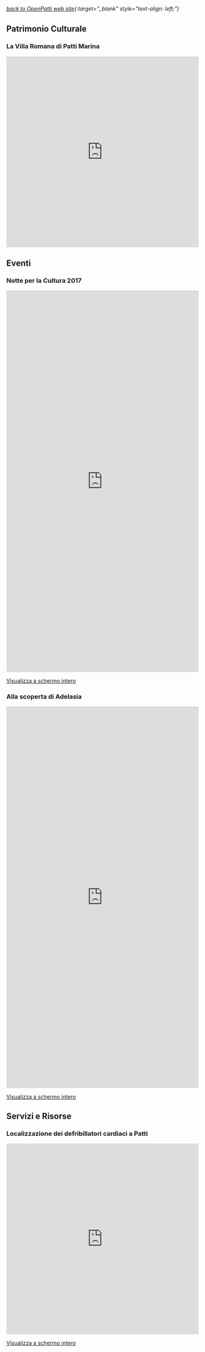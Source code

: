 ###### [back to OpenPatti web site](https://openpatti.wordpress.com){:target="_blank" style="text-align: left;"} 

## Patrimonio Culturale

### La Villa Romana di Patti Marina
<iframe width="100%" height="500px" frameBorder="0" src="https://umap.openstreetmap.fr/it/map/la-villa-romana-di-patti-marina_61891?scaleControl=false&miniMap=false&scrollWheelZoom=false&zoomControl=true&allowEdit=false&moreControl=true&datalayersControl=true&onLoadPanel=undefined&captionBar=false"></iframe>


## Eventi

### Notte per la Cultura 2017
<iframe width="100%" height="1000px" frameBorder="0" src="https://umap.openstreetmap.fr/it/map/notte-per-la-cultura-2017-centro-storico-di-patti_159845?scaleControl=false&miniMap=false&scrollWheelZoom=false&zoomControl=true&allowEdit=false&moreControl=true&searchControl=null&tilelayersControl=null&embedControl=null&datalayersControl=true&onLoadPanel=caption&captionBar=false"></iframe><p><a href="https://umap.openstreetmap.fr/it/map/notte-per-la-cultura-2017-centro-storico-di-patti_159845">Visualizza a schermo intero</a></p>

### Alla scoperta di Adelasia
<iframe width="100%" height="1000px" frameBorder="0" src="https://umap.openstreetmap.fr/it/map/alla-scoperta-di-adelasia-del-vasto-sulle-orme-di-_141271?scaleControl=false&miniMap=false&scrollWheelZoom=false&zoomControl=true&allowEdit=false&moreControl=true&searchControl=null&tilelayersControl=null&embedControl=null&datalayersControl=true&onLoadPanel=caption&captionBar=false"></iframe><p><a href="https://umap.openstreetmap.fr/it/map/alla-scoperta-di-adelasia-del-vasto-sulle-orme-di-_141271">Visualizza a schermo intero</a></p>


## Servizi e Risorse

### Localizzazione dei defribillatori cardiaci a Patti
<iframe width="100%" height="500px" frameBorder="0" src="https://umap.openstreetmap.fr/it/map/localizzazione-defibrillatori-cardiaci-a-patti_90814?scaleControl=false&miniMap=false&scrollWheelZoom=false&zoomControl=true&allowEdit=false&moreControl=true&searchControl=null&tilelayersControl=null&embedControl=null&datalayersControl=true&onLoadPanel=caption&captionBar=false"></iframe><p><a href="https://umap.openstreetmap.fr/it/map/localizzazione-defibrillatori-cardiaci-a-patti_90814">Visualizza a schermo intero</a></p>
